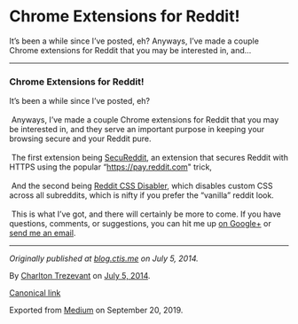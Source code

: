 Chrome Extensions for Reddit!
=============================

It’s been a while since I’ve posted, eh? Anyways, I’ve made a couple
Chrome extensions for Reddit that you may be interested in, and…

------------------------------------------------------------------------

### Chrome Extensions for Reddit!

It’s been a while since I’ve posted, eh?  
   
 Anyways, I’ve made a couple Chrome extensions for Reddit that you may
be interested in, and they serve an important purpose in keeping your
browsing secure and your Reddit pure.  
   
 The first extension being
<a href="https://chrome.google.com/webstore/detail/secureddit/ihjcechmdkhpkekalekngnkjekmgmagd" class="markup--anchor markup--p-anchor">SecuReddit</a>,
an extension that secures Reddit with HTTPS using the popular
“https://pay.reddit.com" trick,  
   
 And the second being
<a href="https://chrome.google.com/webstore/detail/reddit-css-disabler/oepadadibhdifimohmlamfljkfdehicl" class="markup--anchor markup--p-anchor">Reddit CSS Disabler</a>,
which disables custom CSS across all subreddits, which is nifty if you
prefer the “vanilla” reddit look.  
   
 This is what I’ve got, and there will certainly be more to come. If you
have questions, comments, or suggestions, you can hit me up
<a href="http://google.com/+charlestrezevant" class="markup--anchor markup--p-anchor">on Google+</a>
or
<a href="mailto:ct@charltontrezevant.com" class="markup--anchor markup--p-anchor">send me an email</a>.

------------------------------------------------------------------------

*Originally published at*
<a href="http://blog.ctis.me/2014/07/chrome-extensions-for-reddit.html" class="markup--anchor markup--p-anchor"><em>blog.ctis.me</em></a>
*on July 5, 2014.*

By
<a href="https://medium.com/@charltontrez" class="p-author h-card">Charlton Trezevant</a>
on [July 5, 2014](https://medium.com/p/b9c58911d253).

<a href="https://medium.com/@charltontrez/chrome-extensions-for-reddit-b9c58911d253" class="p-canonical">Canonical link</a>

Exported from [Medium](https://medium.com) on September 20, 2019.
